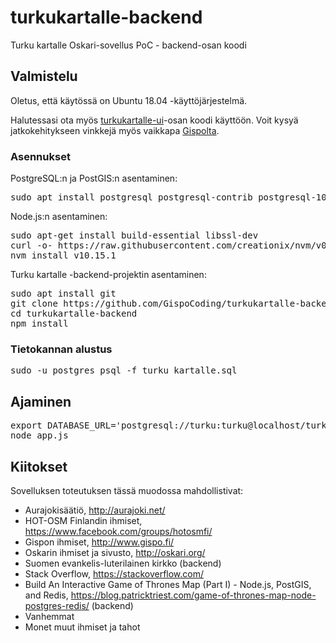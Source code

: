 # turkukartalle-backend
Turku kartalle Oskari-sovellus PoC - backend-osan koodi

## Valmistelu

Oletus, että käytössä on Ubuntu 18.04 -käyttöjärjestelmä.

Halutessasi ota myös <a href="https://github.com/GispoCoding/turkukartalle-ui">turkukartalle-ui</a>-osan koodi käyttöön. Voit kysyä jatkokehitykseen vinkkejä myös vaikkapa <a href="https://www.gispo.fi/">Gispolta</a>.

### Asennukset

PostgreSQL:n ja PostGIS:n asentaminen:
<pre>
sudo apt install postgresql postgresql-contrib postgresql-10-postgis-2.4 postgresql-10-postgis-scripts
</pre>

Node.js:n asentaminen:
<pre>
sudo apt-get install build-essential libssl-dev
curl -o- https://raw.githubusercontent.com/creationix/nvm/v0.34.0/install.sh | bash
nvm install v10.15.1
</pre>

Turku kartalle -backend-projektin asentaminen:
<pre>
sudo apt install git
git clone https://github.com/GispoCoding/turkukartalle-backend.git
cd turkukartalle-backend
npm install
</pre>

### Tietokannan alustus

<pre>
sudo -u postgres psql -f turku_kartalle.sql
</pre>

## Ajaminen

<pre>
export DATABASE_URL='postgresql://turku:turku@localhost/turku_kartalle' 
node app.js
</pre>

## Kiitokset

Sovelluksen toteutuksen tässä muodossa mahdollistivat:
+ Aurajokisäätiö, http://aurajoki.net/
+ HOT-OSM Finlandin ihmiset, https://www.facebook.com/groups/hotosmfi/
+ Gispon ihmiset, http://www.gispo.fi/
+ Oskarin ihmiset ja sivusto, http://oskari.org/
+ Suomen evankelis-luterilainen kirkko (backend)
+ Stack Overflow, https://stackoverflow.com/
+ Build An Interactive Game of Thrones Map (Part I) - Node.js,  PostGIS, and Redis, https://blog.patricktriest.com/game-of-thrones-map-node-postgres-redis/ (backend)
+ Vanhemmat
+ Monet muut ihmiset ja tahot

